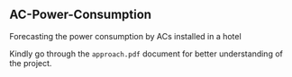 ## AC-Power-Consumption

Forecasting the power consumption by ACs installed in a hotel

Kindly go through the `approach.pdf` document for better understanding of the project. 